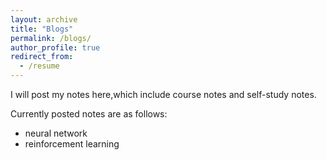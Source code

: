 ```yaml
---
layout: archive
title: "Blogs"
permalink: /blogs/
author_profile: true
redirect_from:
  - /resume
---
```


I will post my notes here,which include course notes and self-study notes.

Currently posted notes are as follows:
- neural network
- reinforcement learning

